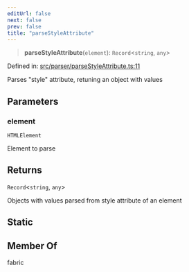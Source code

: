 ```yaml
---
editUrl: false
next: false
prev: false
title: "parseStyleAttribute"
---
```


> **parseStyleAttribute**(`element`): `Record`\<`string`, `any`\>

Defined in: [src/parser/parseStyleAttribute.ts:11](https://github.com/fabricjs/fabric.js/blob/8748628df7e9de00ba77413bfc3ad9e9fe9d4f30/src/parser/parseStyleAttribute.ts#L11)

Parses "style" attribute, retuning an object with values

## Parameters

### element

`HTMLElement`

Element to parse

## Returns

`Record`\<`string`, `any`\>

Objects with values parsed from style attribute of an element

## Static

## Member Of

fabric
